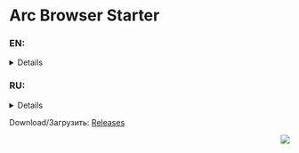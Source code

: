 # Arc Browser Starter

### EN:
<details>
This application fixes the problem when Arc Browser does not start after authorization.<br><br>

Problem sequence:
1. Install the application.
2. Authorization in the application.
3. Close the application.
4. Attempt to start the application.
5. The application does not start.

All this happens because of the folder `C:\Users\%username%\AppData\Local\Packages\TheBrowserCompany.Arc_{ArcBrowserMaybeId}\LocalCache\Local\firestore\Arc`, which will have to be deleted every time the application is started.
This application deletes this folder and starts Arc Browser.

I hope this application will help you and you will be able to continue using Arc Browser without any problems)
</details>

### RU:
<details>
Данное приложение исправляет проблему, когда Arc Browser не запускается после авторизации.<br><br>

Последовательность проблемы:
1. Установка приложения.
2. Авторизация в приложении.
3. Закрытие приложения.
4. Попытка запуска приложения.
5. Приложение не запускается.

Всё это происходит из-за папки `C:\Users\%username%\AppData\Local\Packages\TheBrowserCompany.Arc_{ArcBrowserMaybeId}\LocalCache\Local\firestore\Arc`, которую придется удалить каждый раз при запуске приложения.
Данное приложение удаляет эту папку и запускает Arc Browser.

Надеюсь, что данное приложение вам поможет и вы сможете как и я дальше пользоваться Arc Browser без каких-либо проблем)
</details>

Download/Загрузить: [Releases](https://github.com/KataLoved/ArcBrowserStarter/releases)

<p align="right">
	<img src="https://badges.pufler.dev/visits/KataLoved/ArcBrowserStarter?color=black&logo=github"/>
</p>
